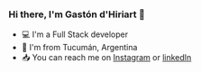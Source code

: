 ### Hi there, I'm Gastón d'Hiriart 👋


- :computer: I'm a Full Stack developer
- :house_with_garden: I'm from Tucumán, Argentina
- :inbox_tray: You can reach me on [Instagram](https://www.instagram.com/gastondh91/) or [linkedIn](https://www.linkedin.com/in/gastondh91/)
